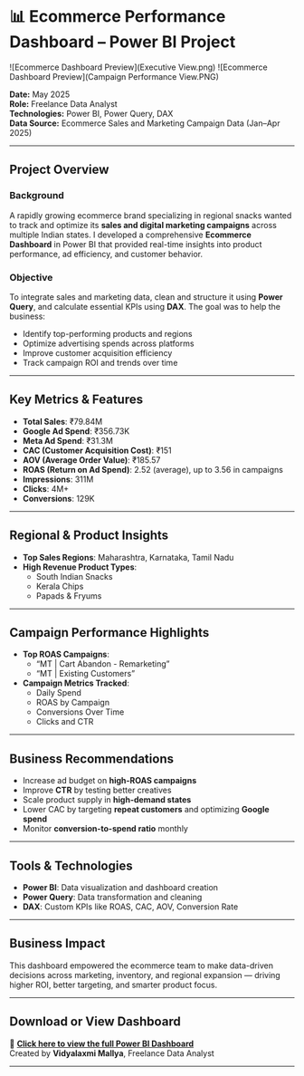 # 📊 Ecommerce Performance Dashboard – Power BI Project

![Ecommerce Dashboard Preview](Executive View.png)
![Ecommerce Dashboard Preview](Campaign Performance View.PNG)



**Date:** May 2025  
**Role:** Freelance Data Analyst  
**Technologies:** Power BI, Power Query, DAX  
**Data Source:** Ecommerce Sales and Marketing Campaign Data (Jan–Apr 2025)

---

##  Project Overview

###  Background  
A rapidly growing ecommerce brand specializing in regional snacks wanted to track and optimize its **sales and digital marketing campaigns** across multiple Indian states. I developed a comprehensive **Ecommerce Dashboard** in Power BI that provided real-time insights into product performance, ad efficiency, and customer behavior.

###  Objective  
To integrate sales and marketing data, clean and structure it using **Power Query**, and calculate essential KPIs using **DAX**. The goal was to help the business:

- Identify top-performing products and regions  
- Optimize advertising spends across platforms  
- Improve customer acquisition efficiency  
- Track campaign ROI and trends over time  

---

##  Key Metrics & Features

- **Total Sales**: ₹79.84M  
- **Google Ad Spend**: ₹356.73K  
- **Meta Ad Spend**: ₹31.3M  
- **CAC (Customer Acquisition Cost)**: ₹151  
- **AOV (Average Order Value)**: ₹185.57  
- **ROAS (Return on Ad Spend)**: 2.52 (average), up to 3.56 in campaigns  
- **Impressions**: 311M  
- **Clicks**: 4M+  
- **Conversions**: 129K  

---

##  Regional & Product Insights

- **Top Sales Regions**: Maharashtra, Karnataka, Tamil Nadu  
- **High Revenue Product Types**:  
  - South Indian Snacks  
  - Kerala Chips  
  - Papads & Fryums  

---

##  Campaign Performance Highlights

- **Top ROAS Campaigns**:  
  - “MT | Cart Abandon - Remarketing”  
  - “MT | Existing Customers”  
- **Campaign Metrics Tracked**:  
  - Daily Spend  
  - ROAS by Campaign  
  - Conversions Over Time  
  - Clicks and CTR  

---

##  Business Recommendations

- Increase ad budget on **high-ROAS campaigns**  
- Improve **CTR** by testing better creatives  
- Scale product supply in **high-demand states**  
- Lower CAC by targeting **repeat customers** and optimizing **Google spend**  
- Monitor **conversion-to-spend ratio** monthly  

---

##  Tools & Technologies

- **Power BI**: Data visualization and dashboard creation  
- **Power Query**: Data transformation and cleaning  
- **DAX**: Custom KPIs like ROAS, CAC, AOV, Conversion Rate  

---

##  Business Impact

This dashboard empowered the ecommerce team to make data-driven decisions across marketing, inventory, and regional expansion — driving higher ROI, better targeting, and smarter product focus.

---

##  Download or View Dashboard  
📎 **[Click here to view the full Power BI Dashboard](https://app.powerbi.com/view?r=eyJrIjoiOTNjNDA5YjItNGE4YS00OGQ0LWE1MzktOTkwYTUzY2MyNTY2IiwidCI6ImM2ZTU0OWIzLTVmNDUtNDAzMi1hYWU5LWQ0MjQ0ZGM1YjJjNCJ9)**  
 Created by **Vidyalaxmi Mallya**, Freelance Data Analyst

---

